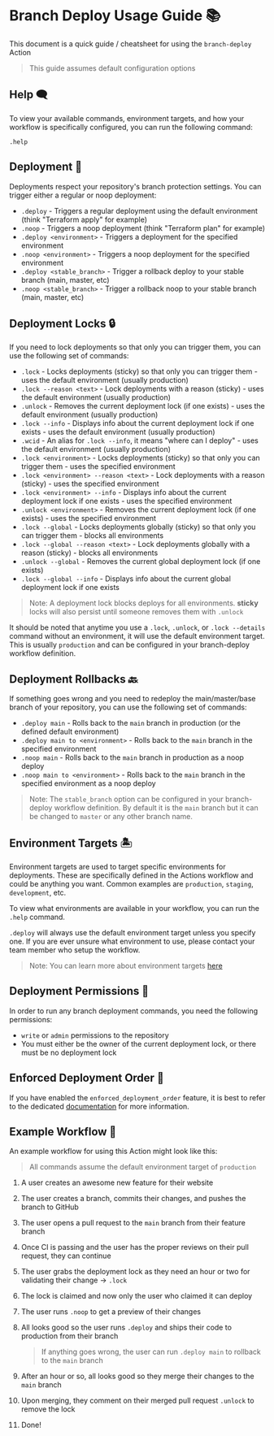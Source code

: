 # Branch Deploy Usage Guide 📚

This document is a quick guide / cheatsheet for using the `branch-deploy` Action

> This guide assumes default configuration options

## Help 🗨️

To view your available commands, environment targets, and how your workflow is specifically configured, you can run the following command:

`.help`

## Deployment 🚀

Deployments respect your repository's branch protection settings. You can trigger either a regular or noop deployment:

- `.deploy` - Triggers a regular deployment using the default environment (think "Terraform apply" for example)
- `.noop` - Triggers a noop deployment (think "Terraform plan" for example)
- `.deploy <environment>` - Triggers a deployment for the specified environment
- `.noop <environment>` - Triggers a noop deployment for the specified environment
- `.deploy <stable_branch>` - Trigger a rollback deploy to your stable branch (main, master, etc)
- `.noop <stable_branch>` - Trigger a rollback noop to your stable branch (main, master, etc)

## Deployment Locks 🔒

If you need to lock deployments so that only you can trigger them, you can use the following set of commands:

- `.lock` - Locks deployments (sticky) so that only you can trigger them - uses the default environment (usually production)
- `.lock --reason <text>` - Lock deployments with a reason (sticky) - uses the default environment (usually production)
- `.unlock` - Removes the current deployment lock (if one exists) - uses the default environment (usually production)
- `.lock --info` - Displays info about the current deployment lock if one exists - uses the default environment (usually production)
- `.wcid` - An alias for `.lock --info`, it means "where can I deploy" - uses the default environment (usually production)
- `.lock <environment>` - Locks deployments (sticky) so that only you can trigger them - uses the specified environment
- `.lock <environment> --reason <text>` - Lock deployments with a reason (sticky) - uses the specified environment
- `.lock <environment> --info` - Displays info about the current deployment lock if one exists - uses the specified environment
- `.unlock <environment>` - Removes the current deployment lock (if one exists) - uses the specified environment
- `.lock --global` - Locks deployments globally (sticky) so that only you can trigger them - blocks all environments
- `.lock --global --reason <text>` - Lock deployments globally with a reason (sticky) - blocks all environments
- `.unlock --global` - Removes the current global deployment lock (if one exists)
- `.lock --global --info` - Displays info about the current global deployment lock if one exists

> Note: A deployment lock blocks deploys for all environments. **sticky** locks will also persist until someone removes them with `.unlock`

It should be noted that anytime you use a `.lock`, `.unlock`, or `.lock --details` command without an environment, it will use the default environment target. This is usually `production` and can be configured in your branch-deploy workflow definition.

## Deployment Rollbacks 🔙

If something goes wrong and you need to redeploy the main/master/base branch of your repository, you can use the following set of commands:

- `.deploy main` - Rolls back to the `main` branch in production (or the defined default environment)
- `.deploy main to <environment>` - Rolls back to the `main` branch in the specified environment
- `.noop main` - Rolls back to the `main` branch in production as a noop deploy
- `.noop main to <environment>` - Rolls back to the `main` branch in the specified environment as a noop deploy

> Note: The `stable_branch` option can be configured in your branch-deploy workflow definition. By default it is the `main` branch but it can be changed to `master` or any other branch name.

## Environment Targets 🏝️

Environment targets are used to target specific environments for deployments. These are specifically defined in the Actions workflow and could be anything you want. Common examples are `production`, `staging`, `development`, etc.

To view what environments are available in your workflow, you can run the `.help` command.

`.deploy` will always use the default environment target unless you specify one. If you are ever unsure what environment to use, please contact your team member who setup the workflow.

> Note: You can learn more about environment targets [here](https://github.com/github/branch-deploy#environment-targets)

## Deployment Permissions 🔑

In order to run any branch deployment commands, you need the following permissions:

- `write` or `admin` permissions to the repository
- You must either be the owner of the current deployment lock, or there must be no deployment lock

## Enforced Deployment Order 🚦

If you have enabled the `enforced_deployment_order` feature, it is best to refer to the dedicated [documentation](./enforced-deployment-order.md) for more information.

## Example Workflow 📑

An example workflow for using this Action might look like this:

> All commands assume the default environment target of `production`

1. A user creates an awesome new feature for their website
2. The user creates a branch, commits their changes, and pushes the branch to GitHub
3. The user opens a pull request to the `main` branch from their feature branch
4. Once CI is passing and the user has the proper reviews on their pull request, they can continue
5. The user grabs the deployment lock as they need an hour or two for validating their change -> `.lock`
6. The lock is claimed and now only the user who claimed it can deploy
7. The user runs `.noop` to get a preview of their changes
8. All looks good so the user runs `.deploy` and ships their code to production from their branch

    > If anything goes wrong, the user can run `.deploy main` to rollback to the `main` branch

9. After an hour or so, all looks good so they merge their changes to the `main` branch
10. Upon merging, they comment on their merged pull request `.unlock` to remove the lock
11. Done!
